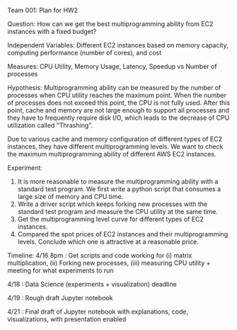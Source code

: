 Team 001: Plan for HW2

Question: How can we get the best multiprogramming ability from EC2 instances with a fixed budget? 

Independent Variables: Different EC2 instances based on memory capacity, computing performance (number of cores), and cost

Measures: CPU Utility, Memory Usage, Latency, Speedup vs Number of processes

Hypothesis: Multiprogramming ability can be measured by the number of processes when CPU utility reaches the maximum point. When the number of processes does not exceed this point, the CPU is not fully used. After this point, cache and memory are not large enough to support all processes and they have to frequently require disk I/O, which leads to the decrease of CPU utilization called "Thrashing". 

Due to various cache and memory configuration of different types of EC2 instances, they have different multiprogramming levels. We want to check the maximum multiprogramming ability of different AWS EC2 instances.

Experiment: 
1. It is more reasonable to measure the multiprogramming ability with a standard test program. We first write a python script that consumes a large size of memory and CPU time.
2. Write a driver script which keeps forking new processes with the standard test program and measure the CPU utility at the same time. 
3. Get the multiprogramming level curve for different types of EC2 instances. 
4. Compared the spot prices of EC2 instances and their multiprogramming levels. Conclude which one is attractive at a reasonable price. 

Timeline:
4/16 8pm : Get scripts and code working for (i) matrix multiplication, (ii) Forking new processes, (iii) measuring CPU utility + meeting for what experiments to run 

4/18 : Data Science (experiments + visualization) deadline

4/19 : Rough draft Jupyter notebook

4/21 : Final draft of Jupyter notebook with explanations, code, visualizations, with presentation enabled

